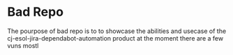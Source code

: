 # Bad Repo

The pourpose of bad repo is to to showcase the abilities and usecase of the cj-esol-jira-dependabot-automation product at the moment there are a few vuns mostl
